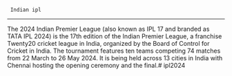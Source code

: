      Indian ipl 
-----------------------
The 2024 Indian Premier League (also known as IPL 17 and branded
 as TATA IPL 2024) is the 17th edition of the Indian Premier League,
 a franchise Twenty20 cricket league in India, organized by the Board of Control for Cricket in India. The tournament features ten teams competing 74 matches from 22 March to 26 May 2024. It is being held across 13 cities in India with Chennai hosting the opening ceremony and the final.# ipl2024
